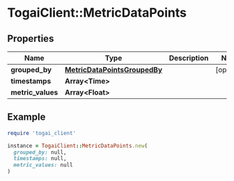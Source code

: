 # TogaiClient::MetricDataPoints

## Properties

| Name | Type | Description | Notes |
| ---- | ---- | ----------- | ----- |
| **grouped_by** | [**MetricDataPointsGroupedBy**](MetricDataPointsGroupedBy.md) |  | [optional] |
| **timestamps** | **Array&lt;Time&gt;** |  |  |
| **metric_values** | **Array&lt;Float&gt;** |  |  |

## Example

```ruby
require 'togai_client'

instance = TogaiClient::MetricDataPoints.new(
  grouped_by: null,
  timestamps: null,
  metric_values: null
)
```

